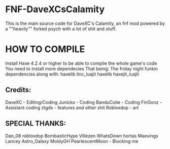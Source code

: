 # FNF-DaveXCsCalamity
This is the main source code for DaveXC's Calamity, an fnf mod powered by a ""heavily"" forked psych with a lot of shit and stuff.

# HOW TO COMPILE

Install Haxe 4.2.4 or higher to be able to compile the whole game's code
You need to install more dependecies
That being:
The friday night funkin dependencies along with:
haxelib linc_luajit
haxelib haxejit_luajit

## Credits:
DaveXC - Editing/Coding
Junicko - Coding
BanduCutie - Coding
FinGonz - Assistant coding
ztgds - features and other shit
Robloxdop - art

## SPECIAL THANKS:
Dan_08
robloxdop
BombasticHype
Villezen
WhatsDown
hortas
Maevings
Lancey
Astro_Galaxy
MoldyGH
PearlescentMoon - Blocking me
